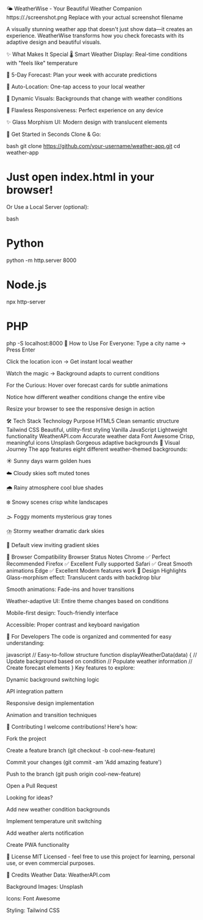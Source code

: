 🌤️ WeatherWise - Your Beautiful Weather Companion
https://./screenshot.png Replace with your actual screenshot filename

A visually stunning weather app that doesn't just show data—it creates an experience. WeatherWise transforms how you check forecasts with its adaptive design and beautiful visuals.

✨ What Makes It Special
🌡️ Smart Weather Display: Real-time conditions with "feels like" temperature

📅 5-Day Forecast: Plan your week with accurate predictions

📍 Auto-Location: One-tap access to your local weather

🎨 Dynamic Visuals: Backgrounds that change with weather conditions

📱 Flawless Responsiveness: Perfect experience on any device

✨ Glass Morphism UI: Modern design with translucent elements

🚀 Get Started in Seconds
Clone & Go:

bash
git clone https://github.com/your-username/weather-app.git
cd weather-app
# Just open index.html in your browser!
Or Use a Local Server (optional):

bash
# Python
python -m http.server 8000

# Node.js
npx http-server

# PHP
php -S localhost:8000
🎯 How to Use
For Everyone:
Type a city name → Press Enter

Click the location icon → Get instant local weather

Watch the magic → Background adapts to current conditions

For the Curious:
Hover over forecast cards for subtle animations

Notice how different weather conditions change the entire vibe

Resize your browser to see the responsive design in action

🛠️ Tech Stack
Technology	Purpose
HTML5	Clean semantic structure
Tailwind CSS	Beautiful, utility-first styling
Vanilla JavaScript	Lightweight functionality
WeatherAPI.com	Accurate weather data
Font Awesome	Crisp, meaningful icons
Unsplash	Gorgeous adaptive backgrounds
🌈 Visual Journey
The app features eight different weather-themed backgrounds:

☀️ Sunny days warm golden hues

☁️ Cloudy skies soft muted tones

🌧️ Rainy atmosphere cool blue shades

❄️ Snowy scenes crisp white landscapes

🌫️ Foggy moments mysterious gray tones

⛈️ Stormy weather dramatic dark skies

🌅 Default view inviting gradient skies

📱 Browser Compatibility
Browser	Status	Notes
Chrome	✅ Perfect	Recommended
Firefox	✅ Excellent	Fully supported
Safari	✅ Great	Smooth animations
Edge	✅ Excellent	Modern features work
🎨 Design Highlights
Glass-morphism effect: Translucent cards with backdrop blur

Smooth animations: Fade-ins and hover transitions

Weather-adaptive UI: Entire theme changes based on conditions

Mobile-first design: Touch-friendly interface

Accessible: Proper contrast and keyboard navigation

🔧 For Developers
The code is organized and commented for easy understanding:

javascript
// Easy-to-follow structure
function displayWeatherData(data) {
  // Update background based on condition
  // Populate weather information
  // Create forecast elements
}
Key features to explore:

Dynamic background switching logic

API integration pattern

Responsive design implementation

Animation and transition techniques

🤝 Contributing
I welcome contributions! Here's how:

Fork the project

Create a feature branch (git checkout -b cool-new-feature)

Commit your changes (git commit -am 'Add amazing feature')

Push to the branch (git push origin cool-new-feature)

Open a Pull Request

Looking for ideas?

Add new weather condition backgrounds

Implement temperature unit switching

Add weather alerts notification

Create PWA functionality

📜 License
MIT Licensed - feel free to use this project for learning, personal use, or even commercial purposes.

🙏 Credits
Weather Data: WeatherAPI.com

Background Images: Unsplash

Icons: Font Awesome

Styling: Tailwind CSS
